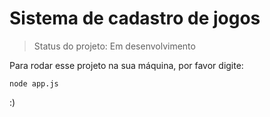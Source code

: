 # Sistema de cadastro de jogos
> Status do projeto: Em desenvolvimento

Para rodar esse projeto na sua máquina, por favor digite:

```
node app.js
```
:)